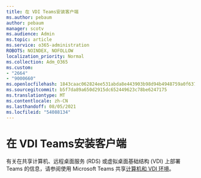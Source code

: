 ```yaml
---
title: 在 VDI Teams安装客户端
ms.author: pebaum
author: pebaum
manager: scotv
ms.audience: Admin
ms.topic: article
ms.service: o365-administration
ROBOTS: NOINDEX, NOFOLLOW
localization_priority: Normal
ms.collection: Adm_O365
ms.custom:
- "2664"
- "9000660"
ms.openlocfilehash: 1843caac062824ee531abda8e443903b98d94b4948759a0f63741ae17062bf8e
ms.sourcegitcommit: b5f7da89a650d2915dc652449623c78be6247175
ms.translationtype: MT
ms.contentlocale: zh-CN
ms.lasthandoff: 08/05/2021
ms.locfileid: "54088134"
---
```

# <a name="installing-teams-on-vdi-environments"></a>在 VDI Teams安装客户端

有关在共享计算机、远程桌面服务 (RDS) 或虚拟桌面基础结构 (VDI) 上部署 Teams 的信息，请参阅使用 Microsoft Teams 共享[计算机和 VDI 环境](https://docs.microsoft.com/deployoffice/teams-install#shared-computer-and-vdi-environments-with-microsoft-teams)。